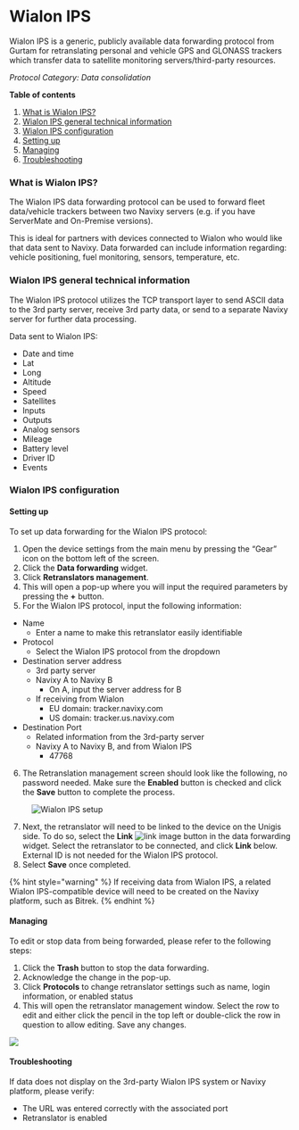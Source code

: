# Wialon IPS

Wialon IPS is a generic, publicly available data forwarding protocol from Gurtam for retranslating personal and vehicle GPS and GLONASS trackers which transfer data to satellite monitoring servers/third-party resources.

_Protocol Category: Data consolidation_

**Table of contents**

1. [What is Wialon IPS?](wialon-ips.md#what-is-wialon-ips)
2. [Wialon IPS general technical information](wialon-ips.md#wialon-ips-general-technical-information)
3. [Wialon IPS configuration](wialon-ips.md#wialon-ips-configuration)
4. [Setting up](wialon-ips.md#setting-up)
5. [Managing](wialon-ips.md#managing)
6. [Troubleshooting](wialon-ips.md#troubleshooting)

### What is Wialon IPS?

The Wialon IPS data forwarding protocol can be used to forward fleet data/vehicle trackers between two Navixy servers (e.g. if you have ServerMate and On-Premise versions).

This is ideal for partners with devices connected to Wialon who would like that data sent to Navixy. Data forwarded can include information regarding: vehicle positioning, fuel monitoring, sensors, temperature, etc.

### Wialon IPS general technical information

The Wialon IPS protocol utilizes the TCP transport layer to send ASCII data to the 3rd party server, receive 3rd party data, or send to a separate Navixy server for further data processing.

Data sent to Wialon IPS:

* Date and time
* Lat
* Long
* Altitude
* Speed
* Satellites
* Inputs
* Outputs
* Analog sensors
* Mileage
* Battery level
* Driver ID
* Events

### Wialon IPS configuration

#### **Setting up**

To set up data forwarding for the Wialon IPS protocol:

1. Open the device settings from the main menu by pressing the “Gear” icon on the bottom left of the screen.
2. Click the **Data forwarding** widget.
3. Click **Retranslators management**.
4. This will open a pop-up where you will input the required parameters by pressing the **+** button.
5. For the Wialon IPS protocol, input the following information:

* Name
  * Enter a name to make this retranslator easily identifiable
* Protocol
  * Select the Wialon IPS protocol from the dropdown
* Destination server address
  * 3rd party server
  * Navixy A to Navixy B
    * On A, input the server address for B
  * If receiving from Wialon
    * EU domain: tracker.navixy.com
    * US domain: tracker.us.navixy.com
* Destination Port
  * Related information from the 3rd-party server
  * Navixy A to Navixy B, and from Wialon IPS
    * 47768

6. The Retranslation management screen should look like the following, no password needed. Make sure the **Enabled** button is checked and click the **Save** button to complete the process.

<figure><img src="https://www.navixy.com/wp-content/uploads/2022/10/wialon-ips.png" alt="Wialon IPS setup"><figcaption></figcaption></figure>

7. Next, the retranslator will need to be linked to the device on the Unigis side. To do so, select the **Link** ![link image](https://www.navixy.com/wp-content/uploads/2022/08/image-3.png) button in the data forwarding widget. Select the retranslator to be connected, and click **Link** below. External ID is not needed for the Wialon IPS protocol.
8. Select **Save** once completed.

{% hint style="warning" %}
If receiving data from Wialon IPS, a related Wialon IPS-compatible device will need to be created on the Navixy platform, such as Bitrek.
{% endhint %}

#### **Managing**

To edit or stop data from being forwarded, please refer to the following steps:

1. Click the **Trash** button to stop the data forwarding.
2. Acknowledge the change in the pop-up.
3. Click **Protocols** to change retranslator settings such as name, login information, or enabled status
4. This will open the retranslator management window. Select the row to edit and either click the pencil in the top left or double-click the row in question to allow editing. Save any changes.

![](https://www.navixy.com/wp-content/uploads/2022/10/wialon-ips-management.png)

#### **Troubleshooting**

If data does not display on the 3rd-party Wialon IPS system or Navixy platform, please verify:

* The URL was entered correctly with the associated port
* Retranslator is enabled
